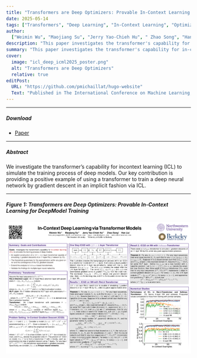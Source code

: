 ```yaml
---
title: "Transformers are Deep Optimizers: Provable In-Context Learning for DeepModel Training"
date: 2025-05-14
tags: ["Transformers", "Deep Learning", "In-Context Learning", "Optimization"]
author:
  ["Weimin Wu", "Maojiang Su", "Jerry Yao-Chieh Hu", " Zhao Song", "Han Liu"]
description: "This paper investigates the transformer's capability for in-context learning (ICL) to simulate the training process of deep models, providing a provable explicit construction. Published in The International Conference on Machine Learning, 2025."
summary: "This paper investigates the transformer's capability for in-context learning (ICL) to simulate the training process of deep models, providing a provable explicit construction."
cover:
  image: "icl_deep_icml2025_poster.png"
  alt: "Transformers are Deep Optimizers"
  relative: true
editPost:
  URL: "https://github.com/pmichaillat/hugo-website"
  Text: "Published in The International Conference on Machine Learning, 2025."
---
```


---

##### Download

- [Paper](6952_In_Context_Deep_Learning_)

---

##### Abstract

We investigate the transformer’s capability for incontext learning (ICL) to simulate the training process of deep models. 
Our key contribution is providing a positive example of using a transformer to train a deep neural network by gradient descent in an implicit fashion via ICL.

---

##### Figure 1: Transformers are Deep Optimizers: Provable In-Context Learning for DeepModel Training

![](icl_deep_icml2025_poster.png)
